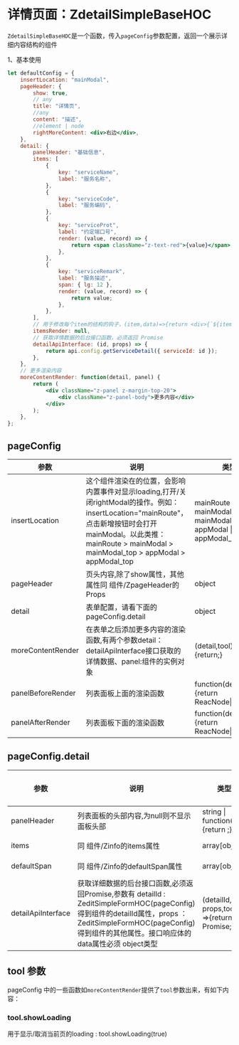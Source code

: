 # 详情页面：ZdetailSimpleBaseHOC

`ZdetailSimpleBaseHOC`是一个函数，传入`pageConfig`参数配置，返回一个展示详细内容结构的组件

1、基本使用

<div class="z-demo-box" data-render="demo1" data-title="基本使用"></div>

```jsx
let defaultConfig = {
	insertLocation: "mainModal",
	pageHeader: {
		show: true,
		// any
		title: "详情页",
		//any
		content: "描述",
		//element | node
		rightMoreContent: <div>右边</div>,
	},
	detail: {
		panelHeader: "基础信息",
		items: [
			{
				key: "serviceName",
				label: "服务名称",
			},
			{
				key: "serviceCode",
				label: "服务编码",
			},
			{
				key: "serviceProt",
				label: "约定端口号",
				render: (value, record) => {
					return <span className="z-text-red">{value}</span>;
				},
			},
			{
				key: "serviceRemark",
				label: "服务描述",
				span: { lg: 12 },
				render: (value, record) => {
					return value;
				},
			},
		],
		// 用于修改每个item的结构的钩子，(item,data)=>{return <div>{`${item.label}:${data[item.key]}`}</div>}
		itemsRender: null,
		// 获取详情数据的后台接口函数，必须返回 Promise
		detailApiInterface: (id, props) => {
			return api.config.getServiceDetail({ serviceId: id });
		},
	},
	// 更多渲染内容
	moreContentRender: function(detail, panel) {
		return (
			<div className="z-panel z-margin-top-20">
				<div className="z-panel-body">更多内容</div>
			</div>
		);
	},
};
```

## pageConfig

<table>
	<thead>
		<tr>
			<th>参数</th>
			<th>说明</th>
			<th>类型</th>
			<th>默认值</th>
		</tr>
	</thead>
	<tbody>
		<tr>
			<td>insertLocation</td>
			<td>这个组件渲染在的位置，会影响内置事件对显示loading,打开/关闭rightModal的操作。例如：insertLocation="mainRoute"，点击新增按钮时会打开 mainModal。以此类推：mainRoute > mainModal > mainModal_top > appModal > appModal_top</td>
			<td>mainRoute | mainModal | mainModal_top | appModal  | appModal_top</td>
			<td>mainModal</td>
		</tr>
		<tr>
			<td>pageHeader</td>
			<td>页头内容,除了show属性，其他属性同 组件/ZpageHeader的Props</td>
			<td>object</td>
			<td>--</td>
		</tr>
		<tr>
			<td>detail</td>
			<td>表单配置，请看下面的pageConfig.detail</td>
			<td>object</td>
			<td>--</td>
		</tr>
		<tr>
			<td>moreContentRender</td>
			<td>在表单之后添加更多内容的渲染函数,有两个参数detail：detailApiInterface接口获取的详情数据、panel:组件的实例对象</td>
			<td>(detail,tool) =>{return;}</td>
			<td>--</td>
		</tr>
		<tr>
			<td>panelBeforeRender</td>
			<td>列表面板上面的渲染函数</td>
			<td>function(detail,tool){return ReacNode|Element;}</td>
			<td>--</td>
		</tr>
		<tr>
			<td>panelAfterRender</td>
			<td>列表面板下面的渲染函数</td>
			<td>function(detail,tool){return ReacNode|Element;}</td>
			<td>--</td>
		</tr>
	</tbody>
</table>

## pageConfig.detail

<table>
	<thead>
		<tr>
			<th>参数</th>
			<th>说明</th>
			<th>类型</th>
			<th>默认值</th>
		</tr>
	</thead>
	<tbody>
		<tr>
			<td>panelHeader</td>
			<td>列表面板的头部内容,为null则不显示面板头部</td>
			<td>string | function(){return ;}</td>
			<td>列表</td>
		</tr>
		<tr>
			<td>items</td>
			<td>同 组件/Zinfo的items属性</td>
			<td>array[object]</td>
			<td>--</td>
		</tr>
		<tr>
			<td>defaultSpan</td>
			<td>同 组件/Zinfo的defaultSpan属性</td>
			<td>array[object]</td>
			<td>--</td>
		</tr>
		<tr>
			<td>detailApiInterface</td>
			<td>获取详细数据的后台接口函数,必须返回Promise,参数有 detailId : ZeditSimpleFormHOC(pageConfig)得到组件的detailId属性，props ：ZeditSimpleFormHOC(pageConfig)得到组件的其他属性。接口响应体的data属性必须 object类型</td>
			<td>(detailId, props,tool) =>{return Promise;}</td>
			<td>--</td>
		</tr>
	</tbody>
</table>


## tool 参数

pageConfig 中的一些函数如`moreContentRender`提供了`tool`参数出来，有如下内容：

### tool.showLoading

用于显示/取消当前页的loading  :  tool.showLoading(true)
